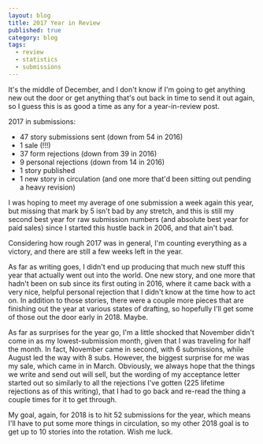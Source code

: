 ```yaml
---
layout: blog
title: 2017 Year in Review
published: true
category: blog
tags:
  - review
  - statistics
  - submissions
---
```


It's the middle of December, and I don't know if I'm going to get
anything new out the door or get anything that's out back in time
to send it out again, so I guess this is as good a time as any for
a year-in-review post.

2017 in submissions:
* 47 story submissions sent (down from 54 in 2016)
* 1 sale (!!!)
* 37 form rejections (down from 39 in 2016)
* 9 personal rejections (down from 14 in 2016)
* 1 story published
* 1 new story in circulation (and one more that'd been sitting out pending a heavy revision)

I was hoping to meet my average of one submission a week again this
year, but missing that mark by 5 isn't bad by any stretch, and this
is still my second best year for raw submission numbers (and
absolute best year for paid sales) since I started this hustle back
in 2006, and that ain't bad.

Considering how rough 2017 was in general, I'm counting everything
as a victory, and there are still a few weeks left in the year.

As far as writing goes, I didn't end up producing that much new
stuff this year that actually went out into the world. One new
story, and one more that hadn't been on sub since its first
outing in 2016, where it came back with a very nice, helpful
personal rejection that I didn't know at the time how to act on.
In addition to those stories, there were a couple more pieces that
are finishing out the year at various states of drafting, so
hopefully I'll get some of those out the door early in 2018. Maybe.

As far as surprises for the year go, I'm a little shocked that
November didn't come in as my lowest-submission month, given that
I was traveling for half the month. In fact, November came in
second, with 6 submissions, while August led the way with 8 subs.
However, the biggest surprise for me was my sale, which came in
in March. Obviously, we always hope that the things we write and
send out will sell, but the wording of my acceptance letter
started out so similarly to all the rejections I've gotten (225
lifetime rejections as of this writing), that I had to go back and
re-read the thing a couple times for it to get through.

My goal, again, for 2018 is to hit 52 submissions for the year,
which means I'll have to put some more things in circulation, so
my other 2018 goal is to get up to 10 stories into the rotation.
Wish me luck.
